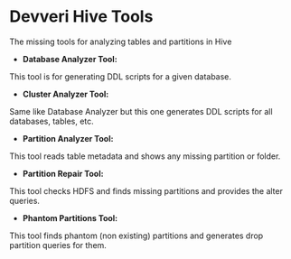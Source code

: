 Devveri Hive Tools
=======

The missing tools for analyzing tables and partitions in Hive

- **Database Analyzer Tool:** 

This tool is for generating DDL scripts for a given database.

- **Cluster Analyzer Tool:** 

Same like Database Analyzer but this one generates DDL scripts for all databases, tables, etc.

- **Partition Analyzer Tool:** 

This tool reads table metadata and shows any missing partition or folder.

- **Partition Repair Tool:**

This tool checks HDFS and finds missing partitions and provides the alter queries. 

- **Phantom Partitions Tool:** 

This tool finds phantom (non existing) partitions and generates drop partition queries for them.
